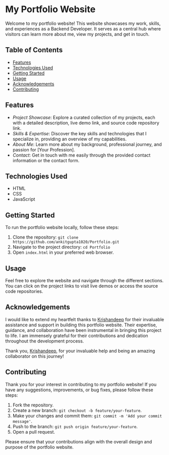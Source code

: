 # My Portfolio Website

Welcome to my portfolio website! This website showcases my work, skills, and experiences as a Backend Developer. It serves as a central hub where visitors can learn more about me, view my projects, and get in touch.

## Table of Contents

- [Features](#features)
- [Technologies Used](#technologies-used)
- [Getting Started](#getting-started)
- [Usage](#usage)
- [Acknowledgements](#acknowledgements)
- [Contributing](#contributing)

## Features

- *Project Showcase*: Explore a curated collection of my projects, each with a detailed description, live demo link, and source code repository link.
- *Skills & Expertise*: Discover the key skills and technologies that I specialize in, providing an overview of my capabilities.
- *About Me*: Learn more about my background, professional journey, and passion for [Your Profession].
- *Contact*: Get in touch with me easily through the provided contact information or the contact form.

## Technologies Used

- HTML
- CSS
- JavaScript

## Getting Started

To run the portfolio website locally, follow these steps:

1. Clone the repository: `git clone https://github.com/ankitgupta1020/Portfolio.git`
2. Navigate to the project directory: `cd Portfolio`
3. Open `index.html` in your preferred web browser.

## Usage

Feel free to explore the website and navigate through the different sections. You can click on the project links to visit live demos or access the source code repositories.

## Acknowledgements

I would like to extend my heartfelt thanks to [Krishandeep](https://github.com/krishandeep17 "Github") for their invaluable assistance and support in building this portfolio website. Their expertise, guidance, and collaboration have been instrumental in bringing this project to life. I am immensely grateful for their contributions and dedication throughout the development process.

Thank you, [Krishandeep](https://www.linkedin.com/in/krishandeep17 "LinkedIn"), for your invaluable help and being an amazing collaborator on this journey!

## Contributing

Thank you for your interest in contributing to my portfolio website! If you have any suggestions, improvements, or bug fixes, please follow these steps:

1. Fork the repository.
2. Create a new branch: `git checkout -b feature/your-feature`.
3. Make your changes and commit them: `git commit -m 'Add your commit message'`.
4. Push to the branch: `git push origin feature/your-feature`.
5. Open a pull request.

Please ensure that your contributions align with the overall design and purpose of the portfolio website.
